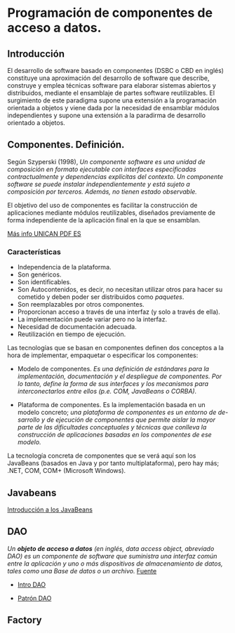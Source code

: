 # Programación de componentes de acceso a datos.

## Introducción

El desarrollo de software basado en componentes (DSBC o CBD en inglés) constituye una aproximación del desarrollo de software que describe, construye y emplea técnicas software para elaborar sistemas abiertos y distribuidos, mediante el ensamblaje de partes software reutilizables. El surgimiento de este paradigma supone una extensión a la programación orientada a objetos y viene dada por la necesidad de ensamblar módulos independientes y supone una extensión a la paradirma de desarrollo orientado a objetos.

## Componentes. Definición.

Según Szyperski (1998), *Un componente software es una unidad de composición en formato ejecutable con interfaces especificadas contractualmente y dependencias explícitas del contexto. Un componente software se puede instalar independientemente y está sujeto a composición por terceros. Además, no tienen estado observable.*

El objetivo del uso de componentes es facilitar la construcción de aplicaciones mediante módulos reutilizables, diseñados previamente de forma independiente de la aplicación final en la que se ensamblan. 

[Más info UNICAN PDF ES](https://www.ctr.unican.es/asignaturas/MC_OO/Doc/Componentes_0910.pdf)

### Características

* Independencia de la plataforma.
* Son genéricos.
* Son identificables.
* Son Autocontenidos, es decir, no necesitan utilizar otros para hacer su cometido y deben poder ser distribuidos como *paquetes*.
* Son reemplazables por otros componentes.
* Proporcionan acceso a través de una interfaz (y solo a través de ella).
* La implementación puede variar pero no la interfaz.
* Necesidad de documentación adecuada.
* Reutilización en tiempo de ejecución.

Las tecnologías que se basan en componentes definen dos conceptos a la hora de implementar, empaquetar o especificar los componentes:

* Modelo de componentes. *Es una definición de estándares para la implementación, documentación y el despliegue de componentes. Por lo tanto, define la forma de sus interfaces y los mecanismos para interconectarlos entre ellos (p.e. COM, JavaBeans o CORBA).*

* Plataforma de componentes. Es la implementación basada en un modelo concreto; *una plataforma de componentes es un entorno de de- sarrollo y de ejecución de componentes que permite aislar la mayor parte de las dificultades conceptuales y técnicas que conlleva la construcción de aplicaciones basadas en los componentes de ese modelo.*

La tecnología concreta de componentes que se verá aquí son los JavaBeans (basados en Java y por tanto multiplataforma), pero hay más; .NET, COM, COM+ (Microsoft Windows).

## Javabeans

[Introducción a los JavaBeans](http://www.programandoapasitos.com/2015/11/acceso-datos-introduccion-los-javabeans.html)

## DAO

*Un __objeto de acceso a datos__ (en inglés, data access object, abreviado DAO) es un componente de software que suministra una interfaz común entre la aplicación y uno o más dispositivos de almacenamiento de datos, tales como una Base de datos o un archivo.* [Fuente](https://es.wikipedia.org/wiki/Objeto_de_acceso_a_datos)

* [Intro DAO](http://www.programandoapasitos.com/2016/03/acceso-datos-bases-de-datos-orientadas.html)

* [Patrón DAO](http://chuwiki.chuidiang.org/index.php?title=Patrón_DAO)


## Factory